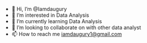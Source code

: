- 👋 Hi, I’m @Iamdaugury
- 👀 I’m interested in Data Analysis
- 🌱 I’m currently learning Data Analysis
- 💞️ I’m looking to collaborate on with other data analyst
- 📫 How to reach me iamdaugury1@gmail.com

<!---
Iamdaugury/Iamdaugury is a ✨ special ✨ repository because its `README.md` (this file) appears on your GitHub profile.
You can click the Preview link to take a look at your changes.
--->
